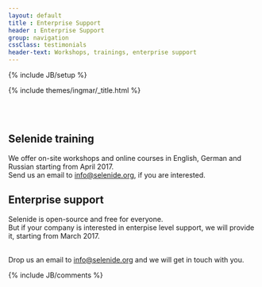 ```yaml
---
layout: default
title : Enterprise Support
header : Enterprise Support
group: navigation
cssClass: testimonials
header-text: Workshops, trainings, enterprise support
---
```

{% include JB/setup %}

{% include themes/ingmar/_title.html %}

<br/>
<br/>

<div class="wrapper-content">
  <section>
    
   <h2>Selenide training</h2>
   
   We offer on-site workshops and online courses in English, German and Russian starting from April 2017. 
   <br/>Send us an email to [info@selenide.org](mailto:info@selenide.org), if you are interested.
   
   <h2>Enterprise support</h2>
   
   Selenide is open-source and free for everyone.
   <br/>But if your company is interested in enterpise level support, we will provide it, starting from March 2017.
   
   
  <br/>Drop us an email to [info@selenide.org](mailto:info@selenide.org) and we will get in touch with you.
   
  </section>
</div>

<div class="vspace"></div>

<div class="wrapper-content center">
  <section>
    {% include JB/comments %}
  </section>
</div>
